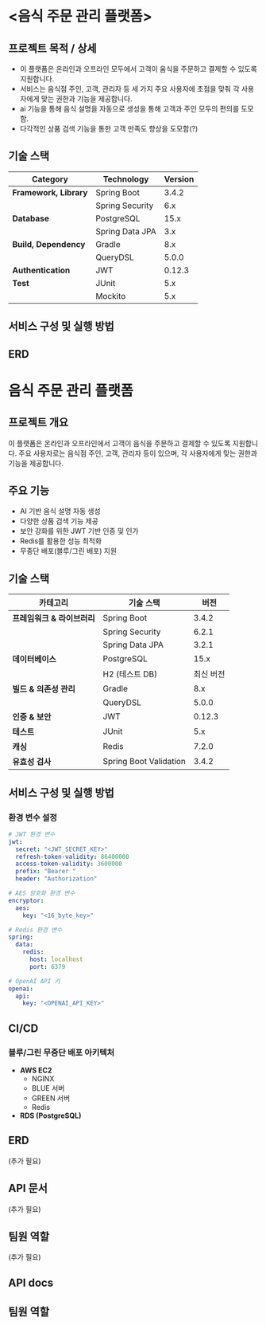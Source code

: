 
# <음식 주문 관리 플랫폼>
## 프로젝트 목적 / 상세 
- 이 플랫폼은 온라인과 오프라인 모두에서 고객이 움식을 주문하고 결제할 수 있도록 지원합니다.
- 서비스는 음식점 주인, 고객, 관리자 등 세 가지 주요 사용자에 초점을 맞춰 각 사용자에게 맞는 권한과 기능을 제공합니다.
- ai 기능을 통해 음식 설명을 자동으로 생성을 통해 고객과 주인 모두의 편의를 도모함.
- 다각적인 상품 검색 기능을 통한 고객 만족도 향상을 도모함(?)
## 기술 스택 
| **Category**        | **Technology**    | **Version** |
|---------------------|-------------------|-------------|
| **Framework, Library** | Spring Boot       | 3.4.2     |
|                     | Spring Security   | 6.x         |
| **Database**        | PostgreSQL        | 15.x        |
|                     | Spring Data JPA   | 3.x         |
| **Build, Dependency** | Gradle           | 8.x         |
|                     | QueryDSL          | 5.0.0       |
| **Authentication**  | JWT               | 0.12.3      |
| **Test**            | JUnit             | 5.x         |
|                     | Mockito           | 5.x         |




## 서비스 구성 및 실행 방법 



## ERD


# 음식 주문 관리 플랫폼

## 프로젝트 개요

이 플랫폼은 온라인과 오프라인에서 고객이 음식을 주문하고 결제할 수 있도록 지원합니다. 주요 사용자로는 음식점 주인, 고객, 관리자 등이 있으며, 각 사용자에게 맞는 권한과 기능을 제공합니다.

## 주요 기능

- AI 기반 음식 설명 자동 생성
- 다양한 상품 검색 기능 제공
- 보안 강화를 위한 JWT 기반 인증 및 인가
- Redis를 활용한 성능 최적화
- 무중단 배포(블루/그린 배포) 지원

## 기술 스택

| **카테고리**          | **기술 스택**              | **버전** |
| ----------------- | ---------------------- | ------ |
| **프레임워크 & 라이브러리** | Spring Boot            | 3.4.2  |
|                   | Spring Security        | 6.2.1  |
|                   | Spring Data JPA        | 3.2.1  |
| **데이터베이스**        | PostgreSQL             | 15.x   |
|                   | H2 (테스트 DB)            | 최신 버전  |
| **빌드 & 의존성 관리**   | Gradle                 | 8.x    |
|                   | QueryDSL               | 5.0.0  |
| **인증 & 보안**       | JWT                    | 0.12.3 |
| **테스트**           | JUnit                  | 5.x    |
| **캐싱**            | Redis                  | 7.2.0  |
| **유효성 검사**        | Spring Boot Validation | 3.4.2  |

## 서비스 구성 및 실행 방법

### 환경 변수 설정

```yaml
# JWT 환경 변수
jwt:
  secret: "<JWT_SECRET_KEY>"
  refresh-token-validity: 86400000
  access-token-validity: 3600000
  prefix: "Bearer "
  header: "Authorization"

# AES 암호화 환경 변수
encryptor:
  aes:
    key: "<16_byte_key>"

# Redis 환경 변수
spring:
  data:
    redis:
      host: localhost
      port: 6379

# OpenAI API 키
openai:
  api:
    key: "<OPENAI_API_KEY>"
```

## CI/CD

### 블루/그린 무중단 배포 아키텍처

- **AWS EC2**
  - NGINX
  - BLUE 서버
  - GREEN 서버
  - Redis
- **RDS (PostgreSQL)**

## ERD

(추가 필요)

## API 문서

(추가 필요)

## 팀원 역할

(추가 필요)





## API docs 


## 팀원 역할 

